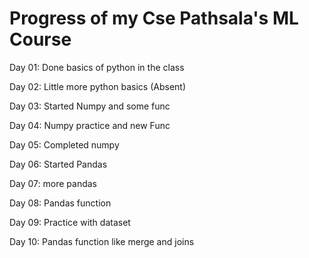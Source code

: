 # Progress of my Cse Pathsala's ML Course
Day 01:
Done basics of python in the class

Day 02:
Little more python basics (Absent)

Day 03:
Started Numpy and some func

Day 04:
Numpy practice and new Func

Day 05:
Completed numpy

Day 06: 
Started Pandas

Day 07:
more pandas

Day 08:
Pandas function

Day 09:
Practice with dataset 

Day 10:
Pandas function like merge and joins